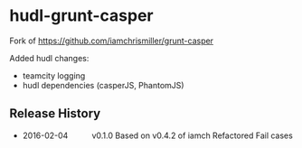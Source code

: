 # hudl-grunt-casper

Fork of https://github.com/iamchrismiller/grunt-casper

Added hudl changes:

* teamcity logging
* hudl dependencies (casperJS, PhantomJS)


## Release History

 * 2016-02-04   v0.1.0   Based on v0.4.2 of iamch  Refactored Fail cases